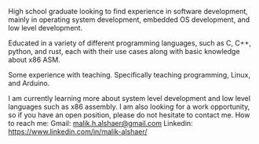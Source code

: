 High school graduate looking to find experience in software development, mainly in operating system development, embedded OS development, and low level development.

Educated in a variety of different programming languages, such as C, C++, python, and rust, each with their use cases along with basic knowledge about x86 ASM.

Some experience with teaching. Specifically teaching programming, Linux, and Arduino.

I am currently learning more about system level development and low level languages such as x86 assembly.
I am also looking for a work opportunity, so if you have an open position, please do not hesitate to contact me.
How to reach me:
Gmail: malik.h.alshaer@gmail.com
Linkedin: https://www.linkedin.com/in/malik-alshaer/
